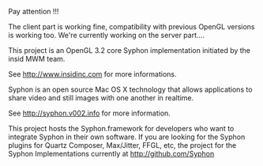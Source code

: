 Pay attention !!!

The client part is working fine, compatibility with previous OpenGL versions is working too.
We're currently working on the server part....


This project is an OpenGL 3.2 core Syphon implementation initiated by the insid MWM team.

See http://www.insidinc.com for more informations.



Syphon is an open source Mac OS X technology that allows applications to share video and still images with one another in realtime. 

See http://syphon.v002.info for more information.

This project hosts the Syphon.framework for developers who want to integrate Syphon in their own software. If you are looking for the Syphon plugins for Quartz Composer, Max/Jitter, FFGL, etc, the project for the Syphon Implementations currently at http://github.com/Syphon
